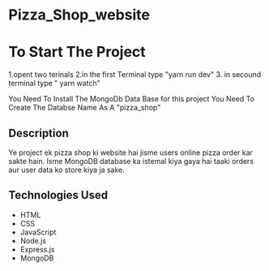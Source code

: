 # Pizza_Shop_website

# To Start The Project  
1.opent two terinals 
2.in the first Terminal type "yarn run dev"
3. in secound terminal type " yarn watch"

You Need To Install The MongoDb Data Base for this project
You Need To Create The Databse Name As A "pizza_shop"

## Description
Ye project ek pizza shop ki website hai jisme users online pizza order kar sakte hain. Isme MongoDB database ka istemal kiya gaya hai taaki orders aur user data ko store kiya ja sake.

## Technologies Used
- HTML
- CSS
- JavaScript
- Node.js
- Express.js
- MongoDB

